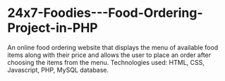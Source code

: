 # 24x7-Foodies---Food-Ordering-Project-in-PHP

An online food ordering website that displays the menu of available food items along with their price and allows the user to place an order after choosing the items from the menu. Technologies used: HTML, CSS, Javascript, PHP, MySQL database.
